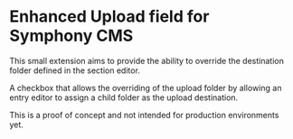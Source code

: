 Enhanced Upload field for Symphony CMS
======================================

This small extension aims to provide the ability to override the destination folder defined in the section editor.

A checkbox that allows the overriding of the upload folder by allowing an entry editor to assign a child folder as the upload destination.

This is a proof of concept and not intended for production environments yet.
